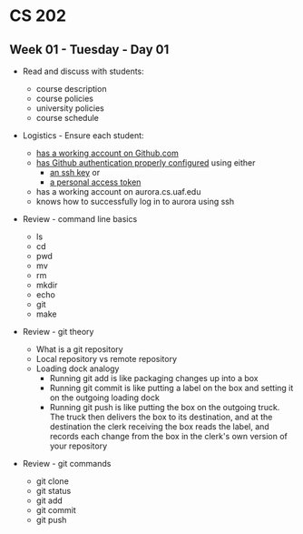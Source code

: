 # CS 202

## Week 01 - Tuesday - Day 01

* Read and discuss with students:
  - course description
  - course policies
  - university policies
  - course schedule
  
* Logistics - Ensure each student:
  - [has a working account on Github.com](https://github.com/join)
  - [has Github authentication properly configured](https://docs.github.com/en/enterprise-server@3.5/authentication) using either
    * [an ssh key](https://docs.github.com/en/enterprise-server@3.5/authentication/connecting-to-github-with-ssh/generating-a-new-ssh-key-and-adding-it-to-the-ssh-agent) or
    * [a personal access token](https://docs.github.com/en/enterprise-server@3.5/authentication/keeping-your-account-and-data-secure/creating-a-personal-access-token)
  - has a working account on aurora.cs.uaf.edu
  - knows how to successfully log in to aurora using ssh


* Review - command line basics
  - ls
  - cd
  - pwd
  - mv
  - rm
  - mkdir
  - echo
  - git
  - make
  

* Review - git theory
  - What is a git repository
  - Local repository vs remote repository
  - Loading dock analogy
    * Running git add is like packaging changes up into a box
	* Running git commit is like putting a label on the box and setting it on the outgoing loading dock
	* Running git push is like putting the box on the outgoing truck. The truck then delivers the box to its destination, and at the destination the clerk receiving the box reads the label, and records each change from the box in the clerk's own version of your repository 
 
* Review - git commands
  - git clone
  - git status
  - git add
  - git commit
  - git push
